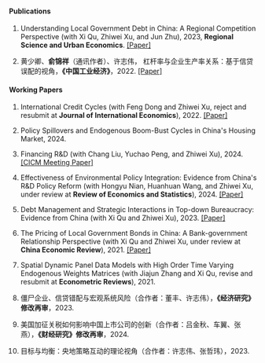 
#### Publications

  1. Understanding Local Government Debt in China: A Regional Competition Perspective (with Xi Qu, Zhiwei Xu, and Jun Zhu), 2023, <strong><strong>Regional Science and Urban Economics</strong></strong>. [[Paper]](https://www.sciencedirect.com/science/article/pii/S0166046222000977)

  2. 黄少卿、<strong>俞锦祥</strong>（通讯作者）、许志伟， 杠杆率与企业生产率关系：基于信贷误配的视角，<strong>《中国工业经济》</strong></strong>，2022. [[Paper]](https://kns.cnki.net/kcms/detail/detail.aspx?doi=10.19581/j.cnki.ciejournal.2022.09.009)


#### Working Papers

  1. International Credit Cycles (with Feng Dong and Zhiwei Xu, reject and resubmit at <strong><strong>Journal of International Economics</strong></strong>), 2022. [[Paper]](https://papers.ssrn.com/sol3/papers.cfm?abstract_id=4451063)

  2. Policy Spillovers and Endogenous Boom-Bust Cycles in China's Housing Market, 2024.

  3. Financing R&D (with Chang Liu, Yuchao Peng, and Zhiwei Xu), 2024. [[CICM Meeting Paper]](https://cicm.econ.cuhk.edu.hk/wp-content/uploads/2024/06/I-New-Issues-and-New-Methodologies_Financing-RD.pdf) 

  4. Effectiveness of Environmental Policy Integration: Evidence from China's R&D Policy Reform (with Hongyu Nian, Huanhuan Wang, and Zhiwei Xu, under review at <strong><strong>Review of Economics and Statistics</strong></strong>), 2024. [[Paper]](https://papers.ssrn.com/sol3/papers.cfm?abstract_id=4974208)

  5. Debt Management and Strategic Interactions in Top-down Bureaucracy: Evidence from China (with Xi Qu and  Zhiwei Xu), 2023. [[Paper]](https://papers.ssrn.com/sol3/papers.cfm?abstract_id=4622310)

  6. The Pricing of Local Government Bonds in China: A Bank-government Relationship Perspective (with Xi Qu and Zhiwei Xu, under review at <strong><strong>China Economic Review</strong></strong>), 2021. [[Paper]](https://papers.ssrn.com/sol3/papers.cfm?abstract_id=4560074)

  7. Spatial Dynamic Panel Data Models with High Order Time Varying Endogenous Weights Matrices (with Jiajun Zhang and Xi Qu, revise and resubmit at <strong><strong>Econometric Reviews</strong></strong>), 2021.

  8. 僵尸企业、信贷错配与宏观系统风险（合作者：董丰、许志伟），<strong><strong>《经济研究》修改再审</strong></strong>，2023.

  9. 美国加征关税如何影响中国上市公司的创新（合作者：吕金秋、车翼、张燕），<strong><strong>《财经研究》修改再审</strong></strong>，2024. 
  
  10. 目标与均衡：央地策略互动的理论视角（合作者：许志伟、张哲玮），2023.



